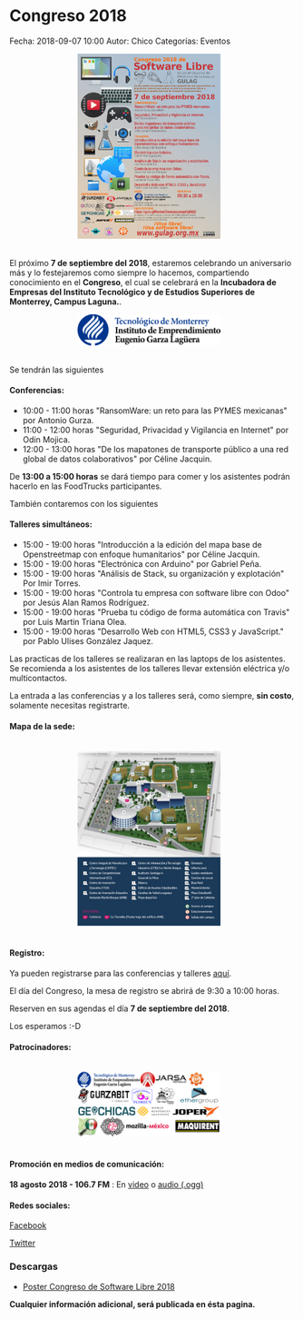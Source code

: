 Congreso 2018
==================================

Fecha: 2018-09-07 10:00
Autor:  Chico
Categorías: Eventos

<center>
<img class="img-responsive" style="width:50%;height:auto;margin-right:12px;" src="2018-09-07-congreso/GULAG-Congreso-2018-Poster.png" alt="Poster Congreso 2018" width="250" height="325">
</center>

<br />

<!-- break -->

El próximo **7 de septiembre del 2018**, estaremos celebrando un aniversario más y lo festejaremos como siempre lo hacemos, compartiendo conocimiento en el **Congreso**, el cual se celebrará en la **Incubadora de Empresas del Instituto Tecnológico y de Estudios Superiores de Monterrey, Campus Laguna.**.

<center>
<img class="img-responsive" style="width:50%;height:auto;margin-right:12px;" src="2018-09-07-congreso/logoTecInstituto_new.png" alt="Sede Congreso 2018" width="325" height="250">
</center>

<br />

Se tendrán las siguientes

#### Conferencias:

* 10:00 - 11:00 horas "RansomWare: un reto para las PYMES mexicanas" por Antonio Gurza.
* 11:00 - 12:00 horas "Seguridad, Privacidad y Vigilancia en Internet" por Odin Mojica.
* 12:00 - 13:00 horas "De los mapatones de transporte público a una red global de datos colaborativos" por Céline Jacquin.

De **13:00 a 15:00 horas** se dará tiempo para comer y los asistentes podrán hacerlo en las FoodTrucks participantes.

También contaremos con los siguientes

#### Talleres simultáneos:

* 15:00 - 19:00 horas "Introducción a la edición del mapa base de Openstreetmap con enfoque humanitarios" por Céline Jacquin.
* 15:00 - 19:00 horas "Electrónica con Arduino" por Gabriel Peña.
* 15:00 - 19:00 horas "Análisis de Stack, su organización y explotación" Por Imir Torres.
* 15:00 - 19:00 horas "Controla tu empresa con software libre con Odoo" por Jesús Alan Ramos Rodríguez.
* 15:00 - 19:00 horas "Prueba tu código de forma automática con Travis" por Luis Martin Triana Olea.
* 15:00 - 19:00 horas "Desarrollo Web con HTML5, CSS3 y JavaScript." por Pablo Ulises González Jaquez.

Las practicas de los talleres se realizaran en las laptops de los asistentes. Se recomienda a los asistentes de los talleres llevar extensión eléctrica y/o multicontactos.

La entrada a las conferencias y a los talleres será, como siempre, **sin costo**, solamente necesitas registrarte.

#### Mapa de la sede:
<br />

<center>
<img class="img-responsive" style="width:50%;height:auto;margin-right:12px;" src="2018-09-07-congreso/mapa-ITESMCL.jpg" alt="Mapa sede 2018" width="250" height="325">
</center>

<br />

#### Registro:

Ya pueden registrarse para las conferencias y talleres [aquí](https://goo.gl/forms/GemoaepeepNij0IB2).

El día del Congreso, la mesa de registro se abrirá de 9:30 a 10:00 horas.


Reserven en sus agendas el día **7 de septiembre del 2018**.

Los esperamos :-D

#### Patrocinadores:
<br />

<center>
<img class="img-responsive" style="width:50%;height:auto;margin-right:12px;" src="2018-09-07-congreso/Patrocinadores.png" alt="Patrocinadores" width="325" height="250">
</center>

<center>
<img class="img-responsive" style="width:50%;height:auto;margin-right:12px;" src="2018-09-07-congreso/Patrocinadores2.png" alt="Más patrocinadores" width="325" height="250">
</center>

<br />

#### Promoción en medios de comunicación:
**18 agosto 2018 - 106.7 FM** : En [video](https://www.facebook.com/comarcadetodoss/videos/1291826967620601/) o [audio (.ogg)](2018-09-07-congreso/2018-08-18-Promocion-Congreso-Software-Libre-2018-en-Radio-106.7-FM.ogg)

#### Redes sociales:
[Facebook](https://www.facebook.com/groups/282427405174957/)

[Twitter](https://twitter.com/gulagmexico)

### Descargas

* [Poster Congreso de Software Libre 2018](2018-09-07-congreso/GULAG-Congreso-2018-Poster.png)

**Cualquier información adicional, será publicada en ésta pagina.**
